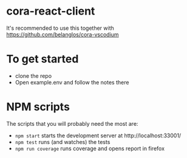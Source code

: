 # cora-react-client

It's recommended to use this together with https://github.com/belanglos/cora-vscodium

# To get started
- clone the repo
- Open example.env and follow the notes there


# NPM scripts

The scripts that you will probably need the most are:
- `npm start` starts the development server at http://localhost:33001/
- `npm test` runs (and watches) the tests
- `npm run coverage` runs coverage and opens report in firefox 

